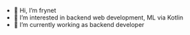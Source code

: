 - 👋 Hi, I’m frynet
- 👀 I’m interested in backend web development, ML via Kotlin
- 🌱 I’m currently working as backend developer
